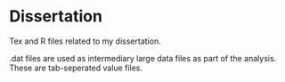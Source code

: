 # Dissertation

Tex and R files related to my dissertation.

.dat files are used as intermediary large data files as part of the analysis. These are tab-seperated value files.
